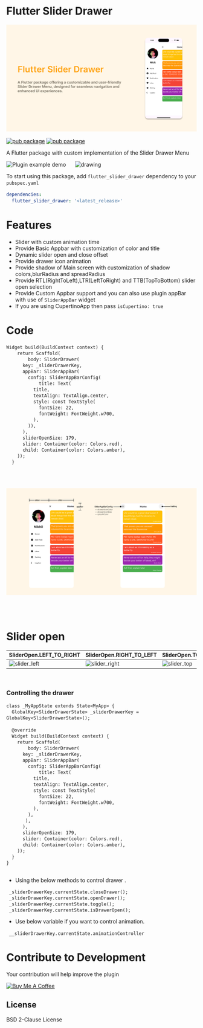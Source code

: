 # Flutter Slider Drawer

<img src="banner.png" alt="drawing"/>

[![pub package](https://img.shields.io/pub/v/flutter_slider_drawer)](https://pub.dev/packages/flutter_slider_drawer)   [![pub package](https://img.shields.io/github/languages/code-size/NikhilVadoliya/Flutter_slider_drawer)](https://pub.dev/packages/flutter_slider_drawer)


A Flutter package with custom implementation of the Slider Drawer Menu 

![Plugin example demo](intro.gif)
&nbsp;&nbsp;&nbsp;&nbsp;&nbsp;<img src="intro.gif" alt="drawing" width="250" height="481"/>






To start using this package, add `flutter_slider_drawer` dependency to your `pubspec.yaml`

```yaml
dependencies:
  flutter_slider_drawer: '<latest_release>'
```

# Features

  - Slider with custom animation time
  - Provide Basic Appbar with customization of color and title
  - Dynamic slider open and close offset
  - Provide drawer icon animation 
  - Provide shadow of Main screen with customization of shadow colors,blurRadius and spreadRadius
  - Provide RTL(RightToLeft),LTR(LeftToRight) and TTB(TopToBottom) slider open selection
  - Provide Custom Appbar support and you can also use plugin appBar with use of `SliderAppBar` widget
  - If you are using CupertinoApp then pass `isCupertino: true`


# Code 

```
Widget build(BuildContext context) {
    return Scaffold(
        body: SliderDrawer(
      key: _sliderDrawerKey,
      appBar: SliderAppBar(
        config: SliderAppBarConfig(
            title: Text(
          title,
          textAlign: TextAlign.center,
          style: const TextStyle(
            fontSize: 22,
            fontWeight: FontWeight.w700,
          ),
        )),
      ),
      sliderOpenSize: 179,
      slider: Container(color: Colors.red),
      child: Container(color: Colors.amber),
    ));
  }
 ```

</br>
 </br>

 ![slider_document](information.png)
 </br>
 </br>
 </br>
 </br>


 # Slider open  

 | SliderOpen.LEFT_TO_RIGHT  | SliderOpen.RIGHT_TO_LEFT  | SliderOpen.TOP_TO_BOTTOM  |
 |---|---|---|
 | ![slider_left](slide_left.gif)  | ![slider_right](slide_right.gif)  | ![slider_top](slide_top.gif)  |
 
 
 
 </br>

### Controlling the drawer

```
class _MyAppState extends State<MyApp> {
  GlobalKey<SliderDrawerState> _sliderDrawerKey = GlobalKey<SliderDrawerState>();

  @override
  Widget build(BuildContext context) {
    return Scaffold(
        body: SliderDrawer(
      key: _sliderDrawerKey,
      appBar: SliderAppBar(
        config: SliderAppBarConfig(
            title: Text(
          title,
          textAlign: TextAlign.center,
          style: const TextStyle(
            fontSize: 22,
            fontWeight: FontWeight.w700,
          ),
        ),
       ),
      ),
      sliderOpenSize: 179,
      slider: Container(color: Colors.red),
      child: Container(color: Colors.amber),
    ));
  }
}
      
```

* Using the below methods to control drawer .
``` 
 _sliderDrawerKey.currentState.closeDrawer();
 _sliderDrawerKey.currentState.openDrawer();
 _sliderDrawerKey.currentState.toggle();
 _sliderDrawerKey.currentState.isDrawerOpen();

 ```
* Use below variable if you want to control animation.


``` __sliderDrawerKey.currentState.animationController```

# Contribute to Development
Your contribution will help improve the plugin

<a href="https://www.buymeacoffee.com/nick94" target="_blank"><img src="https://cdn.buymeacoffee.com/buttons/default-orange.png" alt="Buy Me A Coffee" height="41" width="174"></a>


License
----

BSD 2-Clause License
